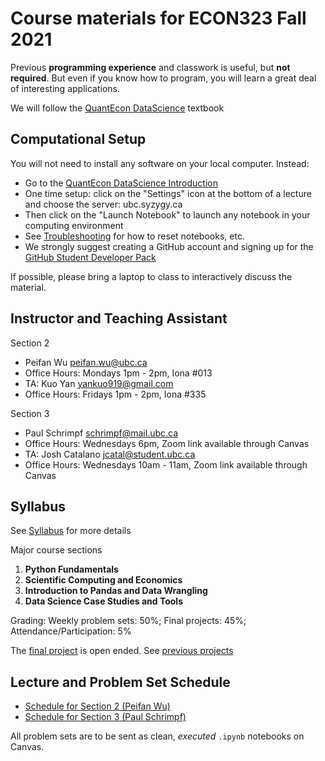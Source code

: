 # Course materials for ECON323 Fall 2021

Previous **programming experience** and classwork is useful, but **not required**.  But even if you know how to program, you will learn a great deal of interesting applications.

We will follow the [QuantEcon DataScience](https://datascience.quantecon.org/) textbook

## Computational Setup

You will not need to install any software on your local computer.  Instead:
- Go to the [QuantEcon DataScience Introduction](https://datascience.quantecon.org/introduction/)
- One time setup: click on the "Settings" icon at the bottom of a lecture and choose the server: ubc.syzygy.ca
- Then click on the "Launch Notebook" to launch any notebook in your computing environment
- See [Troubleshooting](https://datascience.quantecon.org/introduction/troubleshooting.html) for how to reset notebooks, etc.
- We strongly suggest creating a GitHub account and signing up for the [GitHub Student Developer Pack](https://education.github.com/pack/)

If possible, please bring a laptop to class to interactively discuss the material.

## Instructor and Teaching Assistant
Section 2
- Peifan Wu [peifan.wu@ubc.ca](mailto:peifan.wu@ubc.ca)
- Office Hours: Mondays 1pm - 2pm, Iona #013
- TA: Kuo Yan [yankuo919@gmail.com](mailto:yankuo919@gmail.com)
- Office Hours: Fridays 1pm - 2pm, Iona #335
  
Section 3
- Paul Schrimpf [schrimpf@mail.ubc.ca](mailto:schrimpf@mail.ubc.ca)
- Office Hours: Wednesdays 6pm, Zoom link available through Canvas
- TA: Josh Catalano [jcatal@student.ubc.ca](mailto:jcatal@student.ubc.ca)
- Office Hours: Wednesdays 10am - 11am, Zoom link available through Canvas

## Syllabus
See [Syllabus](syllabus.md) for more details

Major course sections
1. **Python Fundamentals**
2. **Scientific Computing and Economics**
3. **Introduction to Pandas and Data Wrangling**
4. **Data Science Case Studies and Tools**

Grading: Weekly problem sets: 50%; Final projects: 45%; Attendance/Participation: 5%

The [final project](final_project.md) is open ended. See [previous projects](https://datascience.quantecon.org/projects.html)

## Lecture and Problem Set Schedule
- [Schedule for Section 2 (Peifan Wu)](schedule2.md)
- [Schedule for Section 3 (Paul Schrimpf)](schedule3.md)

All problem sets are to be sent as clean, *executed* `.ipynb` notebooks on Canvas.
